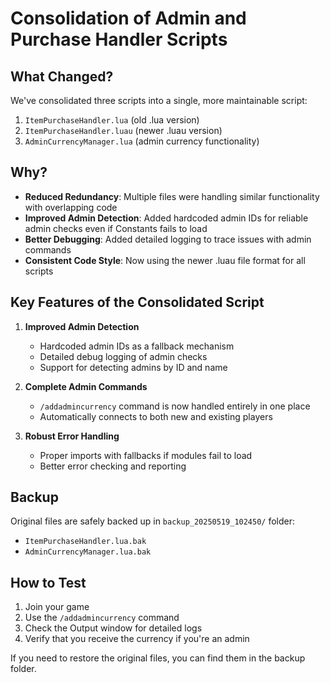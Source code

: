 # Consolidation of Admin and Purchase Handler Scripts

## What Changed?

We've consolidated three scripts into a single, more maintainable script:
1. `ItemPurchaseHandler.lua` (old .lua version)
2. `ItemPurchaseHandler.luau` (newer .luau version)
3. `AdminCurrencyManager.lua` (admin currency functionality)

## Why?

- **Reduced Redundancy**: Multiple files were handling similar functionality with overlapping code
- **Improved Admin Detection**: Added hardcoded admin IDs for reliable admin checks even if Constants fails to load
- **Better Debugging**: Added detailed logging to trace issues with admin commands
- **Consistent Code Style**: Now using the newer .luau file format for all scripts

## Key Features of the Consolidated Script

1. **Improved Admin Detection**
   - Hardcoded admin IDs as a fallback mechanism
   - Detailed debug logging of admin checks
   - Support for detecting admins by ID and name

2. **Complete Admin Commands**
   - `/addadmincurrency` command is now handled entirely in one place
   - Automatically connects to both new and existing players

3. **Robust Error Handling**
   - Proper imports with fallbacks if modules fail to load
   - Better error checking and reporting

## Backup

Original files are safely backed up in `backup_20250519_102450/` folder:
- `ItemPurchaseHandler.lua.bak`
- `AdminCurrencyManager.lua.bak`

## How to Test

1. Join your game
2. Use the `/addadmincurrency` command
3. Check the Output window for detailed logs
4. Verify that you receive the currency if you're an admin

If you need to restore the original files, you can find them in the backup folder.

